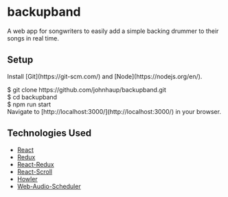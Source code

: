 # backupband
A web app for songwriters to easily add a simple backing drummer to their songs in real time.

## Setup
<p>Install [Git](https://git-scm.com/) and [Node](https://nodejs.org/en/).</p>
  $ git clone https://github.com/johnhaup/backupband.git<br />
  $ cd backupband<br />
  $ npm run start<br />
Navigate to [http://localhost:3000/](http://localhost:3000/) in your browser.

## Technologies Used
 * [React](https://facebook.github.io/react/)
 * [Redux](http://redux.js.org/)
 * [React-Redux](https://github.com/reactjs/react-redux)
 * [React-Scroll](https://github.com/fisshy/react-scroll)
 * [Howler](https://howlerjs.com/)
 * [Web-Audio-Scheduler](https://github.com/mohayonao/web-audio-scheduler)
